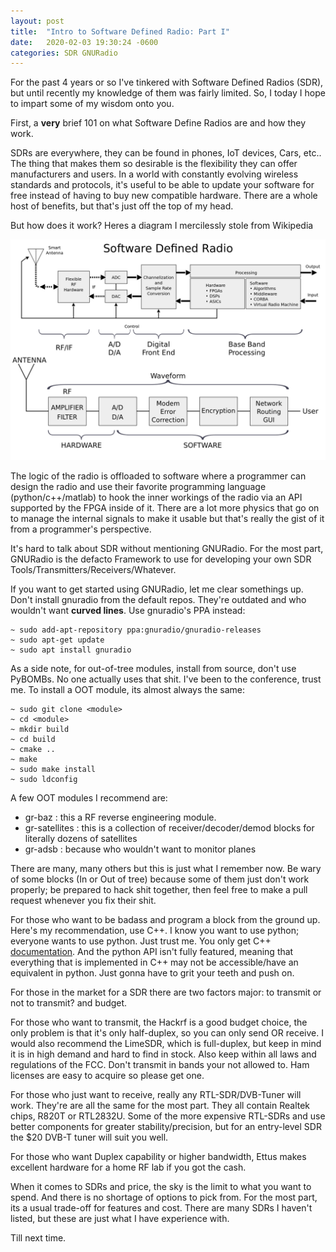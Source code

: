 ```yaml
---
layout: post
title:  "Intro to Software Defined Radio: Part I"
date:   2020-02-03 19:30:24 -0600
categories: SDR GNURadio
---
```


For the past 4 years or so I've tinkered with Software Defined Radios (SDR), but until recently my knowledge of them was fairly limited. So, I today I hope to impart some of my wisdom onto you. 

First, a __very__ brief 101 on what Software Define Radios are and how they work. 

SDRs are everywhere, they can be found in phones, IoT devices, Cars, etc.. The thing that makes them so desirable is the flexibility they can offer manufacturers and users. In a world with constantly evolving wireless standards and protocols, it's useful to be able to update your software for free instead of having to buy new compatible hardware. There are a whole host of benefits, but that's just off the top of my head.

But how does it work? Heres a diagram I mercilessly stole from Wikipedia

![SDR Screen](./assets/img/sdr/wiki.png)

The logic of the radio is offloaded to software where a programmer can design the radio and use their favorite programming language (python/c++/matlab) to hook the inner workings of the radio via an API supported by the FPGA inside of it. There are a lot more physics that go on to manage the internal signals to make it usable but that's really the gist of it from a programmer's perspective.

It's hard to talk about SDR without mentioning GNURadio.
For the most part, GNURadio is the defacto Framework to use for developing your own SDR Tools/Transmitters/Receivers/Whatever.

If you want to get started using GNURadio, let me clear somethings up. Don't install gnuradio from the default repos. They're outdated and who wouldn't want __curved lines__. Use gnuradio's PPA instead:
```
~ sudo add-apt-repository ppa:gnuradio/gnuradio-releases
~ sudo apt-get update
~ sudo apt install gnuradio
```

As a side note, for out-of-tree modules, install from source, don't use PyBOMBs. No one actually uses that shit. I've been to the conference, trust me.
To install a OOT module, its almost always the same:
```
~ sudo git clone <module>
~ cd <module>
~ mkdir build
~ cd build
~ cmake ..
~ make
~ sudo make install
~ sudo ldconfig 
```

A few OOT modules I recommend are:
* gr-baz : this a RF reverse engineering module.
* gr-satellites : this is a collection of receiver/decoder/demod blocks for literally dozens of satellites
* gr-adsb : because who wouldn't want to monitor planes

There are many, many others but this is just what I remember now. Be wary of some blocks (In or Out of tree) because some of them just don't work properly; be prepared to hack shit together, then feel free to make a pull request whenever you fix their shit.

For those who want to be badass and program a block from the ground up. Here's my recommendation, use C++. I know you want to use python; everyone wants to use python. Just trust me. You only get C++ [documentation](https://www.gnuradio.org/doc/doxygen/). And the python API isn't fully featured, meaning that everything that is implemented in C++ may not be accessible/have an equivalent in python. Just gonna have to grit your teeth and push on.

For those in the market for a SDR there are two factors major: to transmit or not to transmit? and budget.

For those who want to transmit, the Hackrf is a good budget choice, the only problem is that it's only half-duplex, so you can only send OR receive. I would also recommend the LimeSDR, which is full-duplex, but keep in mind it is in high demand and hard to find in stock. Also keep within all laws and regulations of the FCC. Don't transmit in bands your not allowed to. Ham licenses are easy to acquire so please get one.

For those who just want to receive, really any RTL-SDR/DVB-Tuner will work. They're are all the same for the most part. They all contain Realtek chips, R820T or RTL2832U. Some of the more expensive RTL-SDRs and use better components for greater stability/precision, but for an entry-level SDR the $20 DVB-T tuner will suit you well.

For those who want Duplex capability or higher bandwidth, Ettus makes excellent hardware for a home RF lab if you got the cash. 

When it comes to SDRs and price, the sky is the limit to what you want to spend. And there is no shortage of options to pick from. For the most part, its a usual trade-off for features and cost. There are many SDRs I haven't listed, but these are just what I have experience with.

Till next time. 